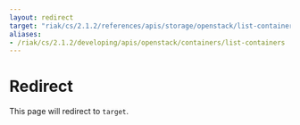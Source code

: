 ```yaml
---
layout: redirect
target: "riak/cs/2.1.2/references/apis/storage/openstack/list-containers/"
aliases:
- /riak/cs/2.1.2/developing/apis/openstack/containers/list-containers
---
```


# Redirect

This page will redirect to `target`.
